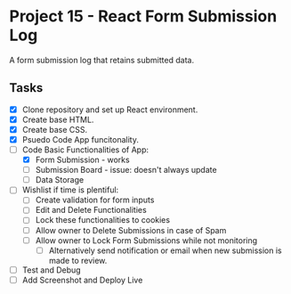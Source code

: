 # Project 15 - React Form Submission Log
A form submission log that retains submitted data.

## Tasks

- [x] Clone repository and set up React environment.
- [x] Create base HTML.
- [x] Create base CSS.
- [x] Psuedo Code App funcitonality.
- [ ] Code Basic Functionalities of App:
  - [x] Form Submission - works
  - [ ] Submission Board - issue: doesn't always update
  - [ ] Data Storage
- [ ] Wishlist if time is plentiful:
  - [ ] Create validation for form inputs
  - [ ] Edit and Delete Functionalities
  - [ ] Lock these functionalities to cookies
  - [ ] Allow owner to Delete Submissions in case of Spam
  - [ ] Allow owner to Lock Form Submissions while not monitoring
    - [ ] Alternatively send notification or email when new submission is made to review.
- [ ] Test and Debug
- [ ] Add Screenshot and Deploy Live